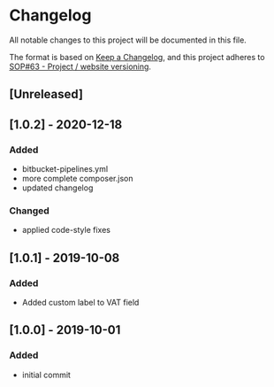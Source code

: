 # Changelog
All notable changes to this project will be documented in this file.

The format is based on [Keep a Changelog](https://keepachangelog.com/en/1.0.0/),
and this project adheres to [SOP#63 - Project / website versioning](https://docs.google.com/document/d/1hPaXZNC2uuGUYHrAVfIuIbtz2bLkU7_5-TO0Vphy1l0/edit).

## [Unreleased]

## [1.0.2] - 2020-12-18
### Added
- bitbucket-pipelines.yml
- more complete composer.json
- updated changelog

### Changed
- applied code-style fixes

## [1.0.1] - 2019-10-08
### Added
- Added custom label to VAT field

## [1.0.0] - 2019-10-01
### Added
- initial commit
